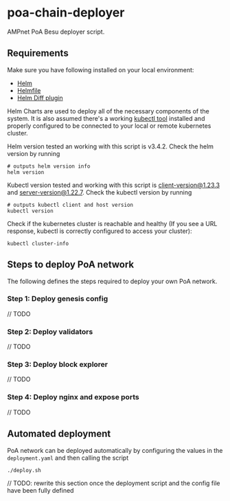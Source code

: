 # poa-chain-deployer
AMPnet PoA Besu deployer script.

## Requirements

Make sure you have following installed on your local environment:
* [Helm](https://helm.sh/docs/)
* [Helmfile](https://github.com/roboll/helmfile)
* [Helm Diff plugin](https://github.com/databus23/helm-diff)

Helm Charts are used to deploy all of the necessary components of the system.
It is also assumed there's a working [kubectl tool](https://kubernetes.io/docs/reference/kubectl/) installed and properly configured to be connected to your local or remote kubernetes cluster.

Helm version tested an working with this script is v3.4.2. Check the helm version by running

```
# outputs helm version info
helm version
```

Kubectl version tested and working with this script is client-version@1.23.3 and server-version@1.22.7. Check the kubectl version by running 

```
# outputs kubectl client and host version
kubectl version
```

Check if the kubernetes cluster is reachable and healthy (If you see a URL response, kubectl is correctly configured to access your cluster):
```
kubectl cluster-info
```

## Steps to deploy PoA network

The following defines the steps required to deploy your own PoA network.

### Step 1: Deploy genesis config

// TODO

### Step 2: Deploy validators

// TODO

### Step 3: Deploy block explorer

// TODO

### Step 4: Deploy nginx and expose ports

// TODO

## Automated deployment

PoA network can be deployed automatically by configuring the values in the `deployment.yaml` and then calling the script
```
./deploy.sh
```
// TODO: rewrite this section once the deployment script and the config file have been fully defined
